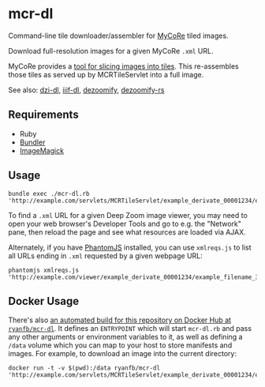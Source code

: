 # mcr-dl

Command-line tile downloader/assembler for [MyCoRe](https://github.com/MyCoRe-Org/mycore) tiled images.

Download full-resolution images for a given MyCoRe `.xml` URL.

MyCoRe provides a [tool for slicing images into tiles](https://github.com/MyCoRe-Org/image-tiler/blob/master/src/main/java/org/mycore/imagetiler/MCRImage.java). This re-assembles those tiles as served up by MCRTileServlet into a full image.

See also: [dzi-dl](https://github.com/ryanfb/dzi-dl), [iiif-dl](https://github.com/ryanfb/iiif-dl), [dezoomify](https://github.com/lovasoa/dezoomify), [dezoomify-rs](https://github.com/lovasoa/dezoomify-rs)

## Requirements

 * Ruby
 * [Bundler](http://bundler.io/)
 * [ImageMagick](http://www.imagemagick.org/)
 
## Usage

    bundle exec ./mcr-dl.rb 'http://example.com/servlets/MCRTileServlet/example_derivate_00001234/example_filename_300.jpg/imageinfo.xml'

To find a `.xml` URL for a given Deep Zoom image viewer, you may need to open your web browser's Developer Tools and go to e.g. the "Network" pane, then reload the page and see what resources are loaded via AJAX.

Alternately, if you have [PhantomJS](http://phantomjs.org/) installed, you can use `xmlreqs.js` to list all URLs ending in `.xml` requested by a given webpage URL:

    phantomjs xmlreqs.js 'http://example.com/viewer/example_derivate_00001234/example_filename_300.jpg'

## Docker Usage

There's also [an automated build for this repository on Docker Hub at `ryanfb/mcr-dl`](http://hub.docker.com/r/ryanfb/mcr-dl). It defines an `ENTRYPOINT` which will start `mcr-dl.rb` and pass any other arguments or environment variables to it, as well as defining a `/data` volume which you can map to your host to store manifests and images. For example, to download an image into the current directory:

    docker run -t -v $(pwd):/data ryanfb/mcr-dl 'http://example.com/servlets/MCRTileServlet/example_derivate_00001234/example_filename_300.jpg/imageinfo.xml'
